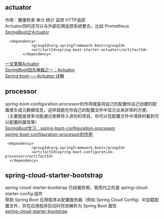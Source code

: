## actuator  
作用：健康检查 审计 统计 监控 HTTP追踪    
Actuator同时还可以与外部应用监控系统整合，比如 Prometheus  
[SpringBoot之Actuator](https://www.jianshu.com/p/563d8236bcd4)
```shell
  <dependency>
            <groupId>org.springframework.boot</groupId>
            <artifactId>spring-boot-starter-actuator</artifactId>
        </dependency>
```
[一文掌握Actuator](https://zhuanlan.zhihu.com/p/418832346)  
[SpringBoot四大神器之一：Actuator](https://blog.csdn.net/m0_64363449/article/details/131825058)  
[Spring boot——Actuator 详解](https://huaweicloud.csdn.net/63874eacdacf622b8df8a8bc.html) 

## processor
spring-boot-configuration-processor的作用就是将自己的配置你自己创建的配置类生成元数据信息，这样就能在你自己的配置文件中显示出来非常的方便。
（主要就是很多功能通过依赖导入进你的项目，你可以在配置文件中清除的看到可以配置的属性等）  
[SpringBoot学习：spring-boot-configuration-processor](https://blog.csdn.net/QLSDXF/article/details/125164652)  
[spring-boot-configuration-processor的作用](https://blog.csdn.net/meser88/article/details/120988217)  
```shell
 <dependency>
            <groupId>org.springframework.boot</groupId>
            <artifactId>spring-boot-configuration-processor</artifactId>
  </dependency>
```

## spring-cloud-starter-bootstrap  
spring-cloud-starter-bootstrap 已经被弃用，取而代之的是 spring-cloud-starter-config 组件  
帮助 Spring Boot 应用程序从配置服务器（例如 Spring Cloud Config）中加载配置文件，并在应用程序启动时将其解析为 Spring Boot 属性    
[spring-cloud-starter-bootstrap](https://juejin.cn/s/spring-cloud-starter-bootstrap%20%E7%89%88%E6%9C%AC)  



